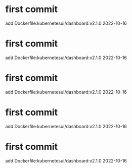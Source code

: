 # first commit
add Dockerfile:kubernetesui/dashboard:v2.1.0 2022-10-16
# first commit
add Dockerfile:kubernetesui/dashboard:v2.1.0 2022-10-16
# first commit
add Dockerfile:kubernetesui/dashboard:v2.1.0 2022-10-16
# first commit
add Dockerfile:kubernetesui/dashboard:v2.1.0 2022-10-16
# first commit
add Dockerfile:kubernetesui/dashboard:v2.1.0 2022-10-16
